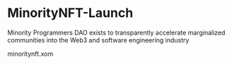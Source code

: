 # MinorityNFT-Launch
Minority Programmers DAO exists to transparently accelerate marginalized communities into the Web3 and software engineering industry 

minoritynft.xom
